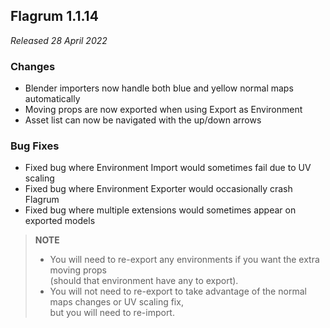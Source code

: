 ## Flagrum 1.1.14

_Released 28 April 2022_

### Changes

- Blender importers now handle both blue and yellow normal maps automatically
- Moving props are now exported when using Export as Environment
- Asset list can now be navigated with the up/down arrows

### Bug Fixes

- Fixed bug where Environment Import would sometimes fail due to UV scaling
- Fixed bug where Environment Exporter would occasionally crash Flagrum
- Fixed bug where multiple extensions would sometimes appear on exported models

> **NOTE**  
> - You will need to re-export any environments if you want the extra moving props  
>   (should that environment have any to export).   
> - You will not need to re-export to take advantage of the normal maps changes or UV scaling fix,  
>   but you will need to re-import.